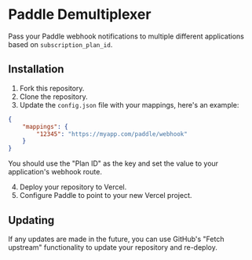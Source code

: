 # Paddle Demultiplexer

Pass your Paddle webhook notifications to multiple different applications based on `subscription_plan_id`.

## Installation

1. Fork this repository.
2. Clone the repository.
3. Update the `config.json` file with your mappings, here's an example:

```json
{
    "mappings": {
        "12345": "https://myapp.com/paddle/webhook"
    }
}
```

You should use the "Plan ID" as the key and set the value to your application's webhook route.

4. Deploy your repository to Vercel.
5. Configure Paddle to point to your new Vercel project.

## Updating

If any updates are made in the future, you can use GitHub's "Fetch upstream" functionality to update your repository and re-deploy.